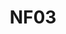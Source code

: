---
title: NF03
description: Performance
dimension: non functional
tags:
- performance
- volume
- latency
- throughput
- scalability
- load
- profiling
- capacity
- benchmarking
- slo
nav_order: 2.54
deprecated: false
requirement: An overall volume and performance model **SHOULD** exist and includes
  business-realistic exceptional scenarios.
more_info: |
  Intent:
    Understand and validate system performance characteristics under expected
    and exceptional business scenarios to prevent capacity shocks.

  Model components:
    - Workload taxonomy (transaction types, payload size distribution)
    - Growth projections (seasonal, campaign-driven, organic)
    - Bottleneck analysis (CPU, IO, network, external APIs)
    - Exceptional scenarios (outbreak spike, regulatory deadline surge)

  Validation cycle:
    1. Baseline benchmark & profiling
    2. Stress / soak / spike tests
    3. Performance budget enforcement (pipeline checks)
    4. Regression tracking (capacity vs release deltas)

  Pitfalls:
    - Chasing synthetic benchmarks misaligned to real usage mix
    - One-off load test before go-live only
    - Excessive headroom (wasted cost) due to lack of auto-scaling confidence
examples:
- title: Performance Profile Report
  content: 'Flame graph identifying cryptographic routine hotspot.

    '
- title: Spike Test Result Graph
  content: 'TPS vs latency curve with saturation knee highlighted.

    '
- title: Capacity Planning Sheet
  content: 'Growth assumptions and scaling event triggers.

    '
technology:
- title: Load Testing (k6 / Locust)
  content: 'Executes scenario-based performance tests.

    '
- title: Profiler (py-spy / JFR)
  content: 'Identifies code-level hotspots.

    '
- title: Auto-scaling Policies
  content: 'Adjusts capacity responding to metrics.

    '
further_reading:
- title: SRE Workbook (Capacity Planning)
  content: Techniques for predictive planning.
  url: https://sre.google/books/
assessment_guidance: |
  Assessment focus:
    Determine if performance model is realistic, validated continuously and driving architecture adaptation.

  Steps:
    1. Review workload taxonomy: confirm representative mix & growth assumptions with data references.
    2. Inspect latest performance test report: highlight capacity threshold (saturation knee) & compare to projected demand horizon.
    3. Examine regression tracking: show performance delta across last 3 releases.
    4. Validate exceptional scenario modeling (e.g. 5x spike) and mitigation plan (auto-scale / backpressure).
    5. Look at optimisation ADRs referencing profile evidence (flame graphs or metrics) not hunches.

  Evidence:
    - Taxonomy & projection table
    - Load test graph with saturation mark
    - Release performance delta summary
    - Exceptional scenario response plan

  Red flags:
    - Synthetic tests ignoring expensive real endpoints/payloads
    - Manual scaling only (no automation) for predictable bursts
    - Repeated regression with no guardrail failing build

  Maturity signals:
    - Performance budgets enforced pre-merge
    - Auto-scaling events correlated with SLO adherence dashboards
    - Predictive modelling updated quarterly with actual telemetry

  Quick improvements:
    - Introduce labelled performance test scenarios (baseline, spike, soak)
    - Add performance regression gate (threshold diff)
    - Establish optimisation decision template referencing metrics
assessment_examples:
  '0':
  - example: No formal performance targets; load tests absent or purely ad-hoc scripts.
  - example: Scaling decisions reactive after user-visible degradation.
  '1':
  - example: Single pre-release load test executed with synthetic trivial payloads;
      no regression tracking.
  - example: Performance issues fixed via guesswork without profiling evidence.
  '2':
  - example: Workload taxonomy drafted; periodic spike test run manually; limited
      metrics baseline captured.
  - example: Some optimisation ADRs cite coarse CPU graphs rather than detailed profiling.
  '3':
  - example: Automated k6 scenarios (baseline & spike) executed in pipeline with pass/fail
      budgets.
  - example: Release notes include latency / throughput deltas for key operations.
  '4':
  - example: Performance budgets enforced pre-merge; flame graphs drive targeted refactors
      with tracked gains.
  - example: Capacity model forecasts saturation horizon prompting proactive scaling
      changes.
  '5':
  - example: Predictive modelling (telemetry + growth) auto-updates scaling policies;
      anomalies trigger investigation before SLO impact.
  - example: Continuous profiling feeds optimisation backlog prioritised by cost-performance
      ROI.
---